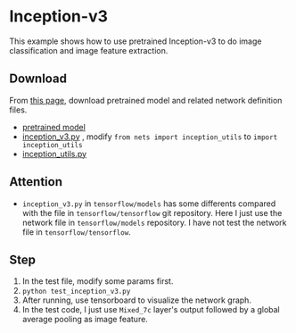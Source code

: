 # Inception-v3

This example shows how to use pretrained Inception-v3 to do image classification and image feature extraction.

## Download
From [this page](https://github.com/tensorflow/models/tree/master/research/slim), download pretrained model and related network definition files.
* [pretrained model](http://download.tensorflow.org/models/inception_v3_2016_08_28.tar.gz)
* [inception_v3.py](https://github.com/tensorflow/models/blob/master/research/slim/nets/inception_v3.py) , modify `from nets import inception_utils` to `import inception_utils`
* [inception_utils.py](https://github.com/tensorflow/models/blob/master/research/slim/nets/inception_utils.py)

## Attention
* `inception_v3.py` in `tensorflow/models` has some differents compared with the file in `tensorflow/tensorflow` git repository. Here I just use the network file in `tensorflow/models` repository. I have not test the network file in `tensorflow/tensorflow`.

## Step
1. In the test file, modify some params first.
1. `python test_inception_v3.py`
1. After running, use tensorboard to visualize the network graph.
1. In the test code, I just use `Mixed_7c` layer's output followed by a global average pooling as image feature.
